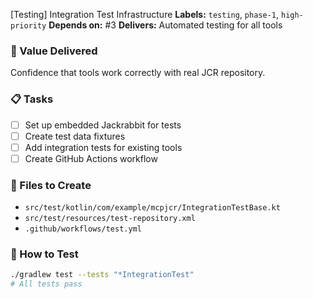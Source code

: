 [Testing] Integration Test Infrastructure
**Labels:** `testing`, `phase-1`, `high-priority`
**Depends on:** #3
**Delivers:** Automated testing for all tools

### 🎯 Value Delivered
Confidence that tools work correctly with real JCR repository.

### 📋 Tasks
- [ ] Set up embedded Jackrabbit for tests
- [ ] Create test data fixtures
- [ ] Add integration tests for existing tools
- [ ] Create GitHub Actions workflow

### 📁 Files to Create
- `src/test/kotlin/com/example/mcpjcr/IntegrationTestBase.kt`
- `src/test/resources/test-repository.xml`
- `.github/workflows/test.yml`

### 🧪 How to Test
```bash
./gradlew test --tests "*IntegrationTest"
# All tests pass
```